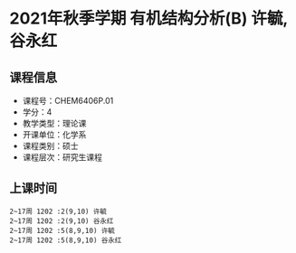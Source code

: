 # 2021年秋季学期 有机结构分析(B) 许毓, 谷永红






## 课程信息

- 课程号：CHEM6406P.01
- 学分：4
- 教学类型：理论课
- 开课单位：化学系
- 课程类别：硕士
- 课程层次：研究生课程

## 上课时间

```
2~17周 1202 :2(9,10) 许毓
2~17周 1202 :2(9,10) 谷永红
2~17周 1202 :5(8,9,10) 许毓
2~17周 1202 :5(8,9,10) 谷永红
```


